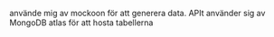 använde mig av mockoon för att generera data.
APIt använder sig av MongoDB atlas för att hosta tabellerna